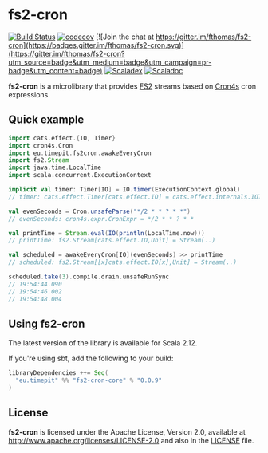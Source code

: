 # fs2-cron
[![Build Status](https://travis-ci.org/fthomas/fs2-cron.svg?branch=master)](https://travis-ci.org/fthomas/fs2-cron)
[![codecov](https://codecov.io/gh/fthomas/fs2-cron/branch/master/graph/badge.svg)](https://codecov.io/gh/fthomas/fs2-cron)
[![Join the chat at https://gitter.im/fthomas/fs2-cron](https://badges.gitter.im/fthomas/fs2-cron.svg)](https://gitter.im/fthomas/fs2-cron?utm_source=badge&utm_medium=badge&utm_campaign=pr-badge&utm_content=badge)
[![Scaladex](https://index.scala-lang.org/fthomas/fs2-cron/latest.svg?color=blue)](https://index.scala-lang.org/fthomas/fs2-cron/fs2-cron-core)
[![Scaladoc](https://www.javadoc.io/badge/eu.timepit/fs2-cron-core_2.12.svg?color=blue&label=Scaladoc)](https://javadoc.io/doc/eu.timepit/fs2-cron-core_2.12)

**fs2-cron** is a microlibrary that provides [FS2][FS2] streams based
on [Cron4s][Cron4s] cron expressions.

## Quick example

```scala
import cats.effect.{IO, Timer}
import cron4s.Cron
import eu.timepit.fs2cron.awakeEveryCron
import fs2.Stream
import java.time.LocalTime
import scala.concurrent.ExecutionContext
```
```scala
implicit val timer: Timer[IO] = IO.timer(ExecutionContext.global)
// timer: cats.effect.Timer[cats.effect.IO] = cats.effect.internals.IOTimer@7fa85a55

val evenSeconds = Cron.unsafeParse("*/2 * * ? * *")
// evenSeconds: cron4s.expr.CronExpr = */2 * * ? * *

val printTime = Stream.eval(IO(println(LocalTime.now)))
// printTime: fs2.Stream[cats.effect.IO,Unit] = Stream(..)

val scheduled = awakeEveryCron[IO](evenSeconds) >> printTime
// scheduled: fs2.Stream[[x]cats.effect.IO[x],Unit] = Stream(..)

scheduled.take(3).compile.drain.unsafeRunSync
// 19:54:44.090
// 19:54:46.002
// 19:54:48.004
```

## Using fs2-cron

The latest version of the library is available for Scala 2.12.

If you're using sbt, add the following to your build:

```sbt
libraryDependencies ++= Seq(
  "eu.timepit" %% "fs2-cron-core" % "0.0.9"
)
```

## License

**fs2-cron** is licensed under the Apache License, Version 2.0, available at
http://www.apache.org/licenses/LICENSE-2.0 and also in the
[LICENSE](https://github.com/fthomas/status-page/blob/master/LICENSE) file.

[Cron4s]: https://github.com/alonsodomin/cron4s
[FS2]: https://github.com/functional-streams-for-scala/fs2
